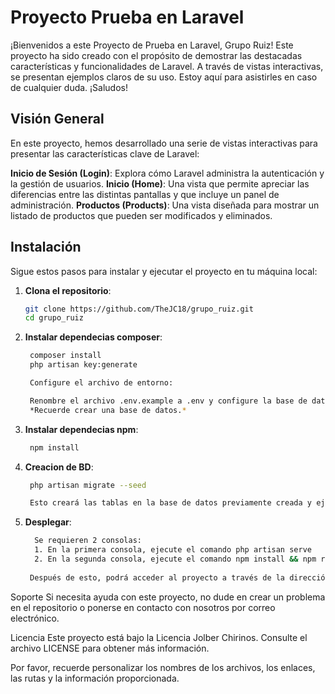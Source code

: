 # Proyecto Prueba en Laravel

¡Bienvenidos a este Proyecto de Prueba en Laravel, Grupo Ruiz! Este proyecto ha sido creado con el propósito de demostrar las destacadas características y funcionalidades de Laravel. A través de vistas interactivas, se presentan ejemplos claros de su uso. Estoy aquí para asistirles en caso de cualquier duda. ¡Saludos!

## Visión General

En este proyecto, hemos desarrollado una serie de vistas interactivas para presentar las características clave de Laravel:

**Inicio de Sesión (Login)**: Explora cómo Laravel administra la autenticación y la gestión de usuarios.
**Inicio (Home)**: Una vista que permite apreciar las diferencias entre las distintas pantallas y que incluye un panel de administración.
**Productos (Products)**: Una vista diseñada para mostrar un listado de productos que pueden ser modificados y eliminados.

## Instalación

Sigue estos pasos para instalar y ejecutar el proyecto en tu máquina local:

1. **Clona el repositorio**:
   ```bash
   git clone https://github.com/TheJC18/grupo_ruiz.git
   cd grupo_ruiz

2. **Instalar dependecias composer**:
   ```bash
    composer install
    php artisan key:generate

    Configure el archivo de entorno:

    Renombre el archivo .env.example a .env y configure la base de datos y otros valores necesarios.
    *Recuerde crear una base de datos.*

3. **Instalar dependecias npm**:
   ```bash
    npm install

4. **Creacion de BD**:
   ```bash
    php artisan migrate --seed

    Esto creará las tablas en la base de datos previamente creada y ejecutará los seeders para poblar la base de datos con datos de ejemplo.


5. **Desplegar**:
   ```bash
     Se requieren 2 consolas:
     1. En la primera consola, ejecute el comando php artisan serve 
     2. En la segunda consola, ejecute el comando npm install && npm run dev (Preferiblemente utilizando Git Bash en Visual Studio Code)
 
    Después de esto, podrá acceder al proyecto a través de la dirección: http://127.0.0.1:8000.

Soporte
Si necesita ayuda con este proyecto, no dude en crear un problema en el repositorio o ponerse en contacto con nosotros por correo electrónico.

Licencia
Este proyecto está bajo la Licencia Jolber Chirinos. Consulte el archivo LICENSE para obtener más información.

Por favor, recuerde personalizar los nombres de los archivos, los enlaces, las rutas y la información proporcionada.

